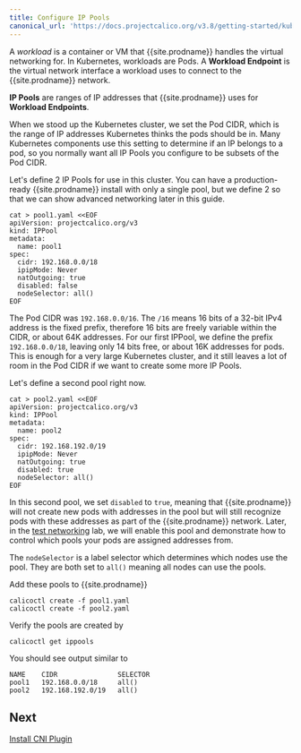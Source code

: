 ```yaml
---
title: Configure IP Pools
canonical_url: 'https://docs.projectcalico.org/v3.8/getting-started/kubernetes/installation/hardway/configure-ip-pools'
---
```


A *workload* is a container or VM that {{site.prodname}} handles the virtual networking for. In Kubernetes, workloads are Pods.
A **Workload Endpoint** is the virtual network interface a workload uses to connect to the {{site.prodname}} network.

**IP Pools** are ranges of IP addresses that {{site.prodname}} uses for **Workload Endpoints**.

When we stood up the Kubernetes cluster, we set the Pod CIDR, which is the range of IP addresses Kubernetes thinks
the pods should be in.  Many Kubernetes components use this setting to determine if an IP belongs to a pod, so you
normally want all IP Pools you configure to be subsets of the Pod CIDR.

Let's define 2 IP Pools for use in this cluster.  You can have a production-ready {{site.prodname}} install with only a single
pool, but we define 2 so that we can show advanced networking later in this guide.

```
cat > pool1.yaml <<EOF
apiVersion: projectcalico.org/v3
kind: IPPool
metadata:
  name: pool1
spec:
  cidr: 192.168.0.0/18
  ipipMode: Never
  natOutgoing: true
  disabled: false
  nodeSelector: all()
EOF
```

The Pod CIDR was `192.168.0.0/16`.  The `/16` means 16 bits of a 32-bit IPv4 address is the fixed prefix, therefore
16 bits are freely variable within the CIDR, or about 64K addresses.  For our first IPPool, we define the prefix
`192.168.0.0/18`, leaving only 14 bits free, or about 16K addresses for pods.  This is enough for a very large
Kubernetes cluster, and it still leaves a lot of room in the Pod CIDR if we want to create some more IP Pools.

Let's define a second pool right now.

```
cat > pool2.yaml <<EOF
apiVersion: projectcalico.org/v3
kind: IPPool
metadata:
  name: pool2
spec:
  cidr: 192.168.192.0/19
  ipipMode: Never
  natOutgoing: true
  disabled: true
  nodeSelector: all()
EOF
```

In this second pool, we set `disabled` to `true`, meaning that {{site.prodname}} will not create new pods with addresses in the pool
but will still recognize pods with these addresses as part of the {{site.prodname}} network. Later, in the
[test networking](./test-networking) lab, we will enable this pool and demonstrate how to control which pools your pods are assigned
addresses from.

The `nodeSelector` is a label selector which determines which nodes use the pool. They are both set to `all()` meaning all
nodes can use the pools.

Add these pools to {{site.prodname}}

```
calicoctl create -f pool1.yaml
calicoctl create -f pool2.yaml
```

Verify the pools are created by

```
calicoctl get ippools
```

You should see output similar to 

```
NAME    CIDR               SELECTOR   
pool1   192.168.0.0/18     all()      
pool2   192.168.192.0/19   all()
```

## Next

[Install CNI Plugin](./install-cni-plugin)
